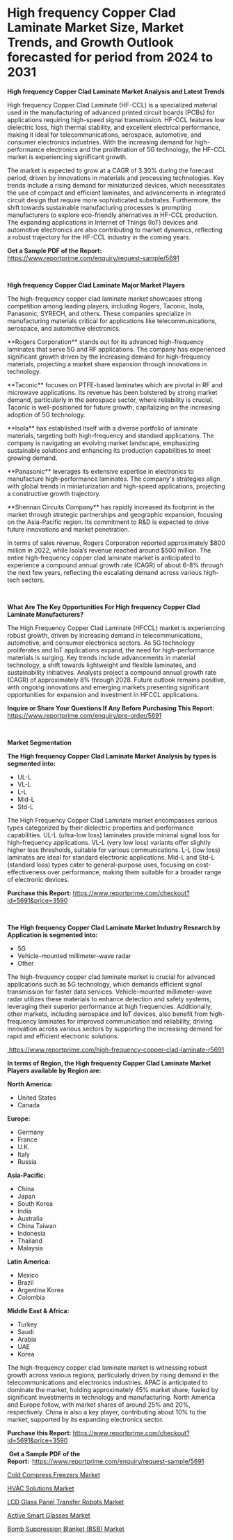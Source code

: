 <p><h1>High frequency Copper Clad Laminate Market Size, Market Trends, and Growth Outlook forecasted for period from 2024 to 2031</h1></p><p><strong>High frequency Copper Clad Laminate Market Analysis and Latest Trends</strong></p>
<p><p>High frequency Copper Clad Laminate (HF-CCL) is a specialized material used in the manufacturing of advanced printed circuit boards (PCBs) for applications requiring high-speed signal transmission. HF-CCL features low dielectric loss, high thermal stability, and excellent electrical performance, making it ideal for telecommunications, aerospace, automotive, and consumer electronics industries. With the increasing demand for high-performance electronics and the proliferation of 5G technology, the HF-CCL market is experiencing significant growth.</p><p>The market is expected to grow at a CAGR of 3.30% during the forecast period, driven by innovations in materials and processing technologies. Key trends include a rising demand for miniaturized devices, which necessitates the use of compact and efficient laminates, and advancements in integrated circuit design that require more sophisticated substrates. Furthermore, the shift towards sustainable manufacturing processes is prompting manufacturers to explore eco-friendly alternatives in HF-CCL production. The expanding applications in Internet of Things (IoT) devices and automotive electronics are also contributing to market dynamics, reflecting a robust trajectory for the HF-CCL industry in the coming years.</p></p>
<p><strong>Get a Sample PDF of the Report:&nbsp;</strong> <a href="https://www.reportprime.com/enquiry/request-sample/5691">https://www.reportprime.com/enquiry/request-sample/5691</a></p>
<p>&nbsp;</p>
<p><strong>High frequency Copper Clad Laminate Major Market Players</strong></p>
<p><p>The high-frequency copper clad laminate market showcases strong competition among leading players, including Rogers, Taconic, Isola, Panasonic, SYRECH, and others. These companies specialize in manufacturing materials critical for applications like telecommunications, aerospace, and automotive electronics.</p><p>**Rogers Corporation** stands out for its advanced high-frequency laminates that serve 5G and RF applications. The company has experienced significant growth driven by the increasing demand for high-frequency materials, projecting a market share expansion through innovations in technology.</p><p>**Taconic** focuses on PTFE-based laminates which are pivotal in RF and microwave applications. Its revenue has been bolstered by strong market demand, particularly in the aerospace sector, where reliability is crucial. Taconic is well-positioned for future growth, capitalizing on the increasing adoption of 5G technology.</p><p>**Isola** has established itself with a diverse portfolio of laminate materials, targeting both high-frequency and standard applications. The company is navigating an evolving market landscape, emphasizing sustainable solutions and enhancing its production capabilities to meet growing demand. </p><p>**Panasonic** leverages its extensive expertise in electronics to manufacture high-performance laminates. The company's strategies align with global trends in miniaturization and high-speed applications, projecting a constructive growth trajectory.</p><p>**Shennan Circuits Company** has rapidly increased its footprint in the market through strategic partnerships and geographic expansion, focusing on the Asia-Pacific region. Its commitment to R&D is expected to drive future innovations and market penetration.</p><p>In terms of sales revenue, Rogers Corporation reported approximately $800 million in 2022, while Isola’s revenue reached around $500 million. The entire high-frequency copper clad laminate market is anticipated to experience a compound annual growth rate (CAGR) of about 6-8% through the next few years, reflecting the escalating demand across various high-tech sectors.</p></p>
<p>&nbsp;</p>
<p><strong>What Are The Key Opportunities For High frequency Copper Clad Laminate Manufacturers?</strong></p>
<p><p>The High Frequency Copper Clad Laminate (HFCCL) market is experiencing robust growth, driven by increasing demand in telecommunications, automotive, and consumer electronics sectors. As 5G technology proliferates and IoT applications expand, the need for high-performance materials is surging. Key trends include advancements in material technology, a shift towards lightweight and flexible laminates, and sustainability initiatives. Analysts project a compound annual growth rate (CAGR) of approximately 8% through 2028. Future outlook remains positive, with ongoing innovations and emerging markets presenting significant opportunities for expansion and investment in HFCCL applications.</p></p>
<p><strong>Inquire or Share Your Questions If Any Before Purchasing This Report:</strong> <a href="https://www.reportprime.com/enquiry/pre-order/5691">https://www.reportprime.com/enquiry/pre-order/5691</a></p>
<p>&nbsp;</p>
<p><strong>Market Segmentation</strong></p>
<p><strong>The High frequency Copper Clad Laminate Market Analysis by types is segmented into:</strong></p>
<p><ul><li>UL-L</li><li>VL-L</li><li>L-L</li><li>Mid-L</li><li>Std-L</li></ul></p>
<p><p>The High Frequency Copper Clad Laminate market encompasses various types categorized by their dielectric properties and performance capabilities. UL-L (ultra-low loss) laminates provide minimal signal loss for high-frequency applications. VL-L (very low loss) variants offer slightly higher loss thresholds, suitable for various communications. L-L (low loss) laminates are ideal for standard electronic applications. Mid-L and Std-L (standard loss) types cater to general-purpose uses, focusing on cost-effectiveness over performance, making them suitable for a broader range of electronic devices.</p></p>
<p><strong>Purchase this Report:&nbsp;</strong><a href="https://www.reportprime.com/checkout?id=5691&price=3590">https://www.reportprime.com/checkout?id=5691&price=3590</a></p>
<p>&nbsp;</p>
<p><strong>The High frequency Copper Clad Laminate Market Industry Research by Application is segmented into:</strong></p>
<p><ul><li>5G</li><li>Vehicle-mounted millimeter-wave radar</li><li>Other</li></ul></p>
<p><p>The high-frequency copper clad laminate market is crucial for advanced applications such as 5G technology, which demands efficient signal transmission for faster data services. Vehicle-mounted millimeter-wave radar utilizes these materials to enhance detection and safety systems, leveraging their superior performance at high frequencies. Additionally, other markets, including aerospace and IoT devices, also benefit from high-frequency laminates for improved communication and reliability, driving innovation across various sectors by supporting the increasing demand for rapid and efficient electronic solutions.</p></p>
<p><a href="https://www.reportprime.com/high-frequency-copper-clad-laminate-r5691">&nbsp;https://www.reportprime.com/high-frequency-copper-clad-laminate-r5691</a></p>
<p><strong>In terms of Region, the High frequency Copper Clad Laminate Market Players available by Region are:</strong></p>
<p>
    <p> <strong> North America: </strong>
        <ul>
            <li>United States</li>
            <li>Canada</li>
        </ul>
        </p> 
    <p> <strong> Europe: </strong>
        <ul>
            <li>Germany</li>
            <li>France</li>
            <li>U.K.</li>
            <li>Italy</li>
            <li>Russia</li>
        </ul>
        </p> 
    <p> <strong> Asia-Pacific: </strong>
        <ul>
            <li>China</li>
            <li>Japan</li>
            <li>South Korea</li>
            <li>India</li>
            <li>Australia</li>
            <li>China Taiwan</li>
            <li>Indonesia</li>
            <li>Thailand</li>
            <li>Malaysia</li>
        </ul>
        </p> 
    <p> <strong> Latin America: </strong>
        <ul>
            <li>Mexico</li>
            <li>Brazil</li>
            <li>Argentina Korea</li>
            <li>Colombia</li>
        </ul>
        </p> 
    <p> <strong> Middle East & Africa: </strong>
        <ul>
            <li>Turkey</li>
            <li>Saudi</li>
            <li>Arabia</li>
            <li>UAE</li>
            <li>Korea</li>
        </ul>
    </p>
    </p>
<p><p>The high-frequency copper clad laminate market is witnessing robust growth across various regions, particularly driven by rising demand in the telecommunications and electronics industries. APAC is anticipated to dominate the market, holding approximately 45% market share, fueled by significant investments in technology and manufacturing. North America and Europe follow, with market shares of around 25% and 20%, respectively. China is also a key player, contributing about 10% to the market, supported by its expanding electronics sector.</p></p>
<p><strong>Purchase this Report: </strong><a href="https://www.reportprime.com/checkout?id=5691&price=3590">https://www.reportprime.com/checkout?id=5691&price=3590</a></p>
<p>&nbsp;<strong>Get a Sample PDF of the Report:&nbsp;&nbsp;</strong><a href="https://www.reportprime.com/enquiry/request-sample/5691">https://www.reportprime.com/enquiry/request-sample/5691</a></p>
<p><strong></strong></p>
<p><p><a href="https://medium.com/@trameciabutler41/what-are-the-current-and-future-prospects-for-the-cold-compress-freezers-market-f871f76cb309">Cold Compress Freezers Market</a></p><p><a href="https://www.linkedin.com/pulse/charting-future-comprehensive-analysis-global-hvac-solutions-1jaef?trackingId=i6NElgCZSQ2MH9KP8i5esQ%3D%3D">HVAC Solutions Market</a></p><p><a href="https://github.com/DorinaShyti38/Market-Research-Report-List-1/blob/main/lcd-glass-panel-transfer-robots-market.md">LCD Glass Panel Transfer Robots Market</a></p><p><a href="https://issuu.com/reportprime-2/docs/active-smart-glasses-market-size-20_08afb12b73584e">Active Smart Glasses Market</a></p><p><a href="https://issuu.com/reportprime-2/docs/bomb-suppression-blanket-bsb-market_8be8b493355b86">Bomb Suppression Blanket (BSB) Market</a></p></p>